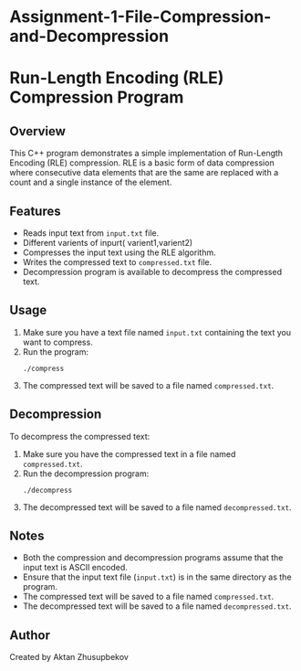 # Assignment-1-File-Compression-and-Decompression

# Run-Length Encoding (RLE) Compression Program

## Overview
This C++ program demonstrates a simple implementation of Run-Length Encoding (RLE) compression. RLE is a basic form of data compression where consecutive data elements that are the same are replaced with a count and a single instance of the element.

## Features
- Reads input text from `input.txt` file.
- Different varients of inpurt( varient1,varient2) 
- Compresses the input text using the RLE algorithm.
- Writes the compressed text to `compressed.txt` file.
- Decompression program is available to decompress the compressed text.

## Usage
1. Make sure you have a text file named `input.txt` containing the text you want to compress.
2. Run the program:
    ```
    ./compress
    ```
3. The compressed text will be saved to a file named `compressed.txt`.

## Decompression
To decompress the compressed text:
1. Make sure you have the compressed text in a file named `compressed.txt`.
2. Run the decompression program:
    ```
    ./decompress
    ```
3. The decompressed text will be saved to a file named `decompressed.txt`.

## Notes
- Both the compression and decompression programs assume that the input text is ASCII encoded.
- Ensure that the input text file (`input.txt`) is in the same directory as the program.
- The compressed text will be saved to a file named `compressed.txt`.
- The decompressed text will be saved to a file named `decompressed.txt`.

## Author
Created by Aktan Zhusupbekov

